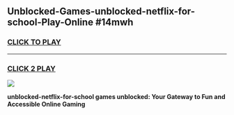 
## Unblocked-Games-unblocked-netflix-for-school-Play-Online #14mwh
<h3>
<a href="https://news.freeplayer.one?title=unblocked-netflix-for-school&ref=3">CLICK TO PLAY</a></h3>
<hr>

<h3>
<a href="https://news.freeplayer.one?title=unblocked-netflix-for-school&ref=3">CLICK 2 PLAY</a>
  
</h3>

<a href="https://news.freeplayer.one?title=unblocked-netflix-for-school&ref=3"><img src="https://clearcache.store/games.png"></a>


**unblocked-netflix-for-school games unblocked: Your Gateway to Fun and Accessible Online Gaming**
